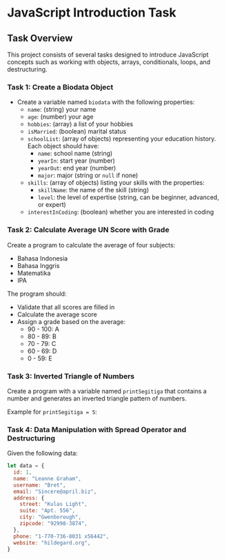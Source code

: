 # JavaScript Introduction Task

## Task Overview

This project consists of several tasks designed to introduce JavaScript concepts such as working with objects, arrays, conditionals, loops, and destructuring.

### Task 1: Create a Biodata Object

- Create a variable named `biodata` with the following properties:
  - `name`: (string) your name
  - `age`: (number) your age
  - `hobbies`: (array) a list of your hobbies
  - `isMarried`: (boolean) marital status
  - `schoolList`: (array of objects) representing your education history. Each object should have:
    - `name`: school name (string)
    - `yearIn`: start year (number)
    - `yearOut`: end year (number)
    - `major`: major (string or `null` if none)
  - `skills`: (array of objects) listing your skills with the properties:
    - `skillName`: the name of the skill (string)
    - `level`: the level of expertise (string, can be beginner, advanced, or expert)
  - `interestInCoding`: (boolean) whether you are interested in coding

### Task 2: Calculate Average UN Score with Grade

Create a program to calculate the average of four subjects: 
- Bahasa Indonesia
- Bahasa Inggris
- Matematika
- IPA

The program should:
- Validate that all scores are filled in
- Calculate the average score
- Assign a grade based on the average:
  - 90 - 100: A
  - 80 - 89: B
  - 70 - 79: C
  - 60 - 69: D
  - 0 - 59: E

### Task 3: Inverted Triangle of Numbers

Create a program with a variable named `printSegitiga` that contains a number and generates an inverted triangle pattern of numbers. 

Example for `printSegitiga = 5`:

### Task 4: Data Manipulation with Spread Operator and Destructuring

Given the following data:

```javascript
let data = {
  id: 1,
  name: "Leanne Graham",
  username: "Bret",
  email: "Sincere@april.biz",
  address: {
    street: "Kulas Light",
    suite: "Apt. 556",
    city: "Gwenborough",
    zipcode: "92998-3874",
  },
  phone: "1-770-736-8031 x56442",
  website: "hildegard.org",
}
